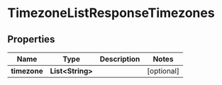 
# TimezoneListResponseTimezones

## Properties
Name | Type | Description | Notes
------------ | ------------- | ------------- | -------------
**timezone** | **List&lt;String&gt;** |  |  [optional]



